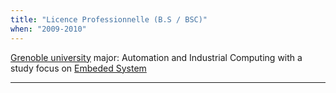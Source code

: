 ```yaml
---
title: "Licence Professionnelle (B.S / BSC)"
when: "2009-2010"
---
```


[Grenoble university](https://iut1.univ-grenoble-alpes.fr/)
major: Automation and Industrial Computing with a study focus on [Embeded System](https://iut1.univ-grenoble-alpes.fr/formation/licence-professionnelle-automatique-et-informatique-industrielle-specialite-systemes-embarques)

--------------------------
